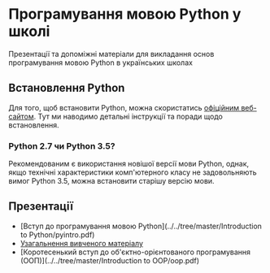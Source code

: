 # Програмування мовою Python у школі
Презентації та допоміжні матеріали для викладання основ програмування мовою Python в українських школах

## Встановлення Python
Для того, щоб встановити Python, можна скористатись [офіційним веб-сайтом](https://www.python.org/downloads/). Тут ми наводимо детальні інструкції та поради щодо встановлення.

### Python 2.7 чи Python 3.5?
Рекомендованим є використання новішої версії мови Python, однак, якщо технічні характеристики комп'ютерного класу не задовольняють вимог Python 3.5, можна встановити старішу версію мови.

## Презентації
- [Вступ до програмування мовою Python](../../tree/master/Introduction to Python/pyintro.pdf)
- [Узагальнення вивченого матеріалу](../../tree/master/Revision/revision.pdf)
- [Коротесенький вступ до об'єктно-орієнтованого програмування (ООП)](../../tree/master/Introduction to OOP/oop.pdf)
